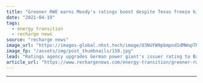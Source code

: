 ```yaml
---
title: "Greener RWE earns Moody's ratings boost despite Texas freeze hit"
date: "2021-04-19"
tags: 
  - energy transition
  - recharge news
source: "recharge news"
image_url: "https://images-global.nhst.tech/image/U3NUYW9pbmpnd1dMWnpTRnFYcjJEZ1Vja2FvQ1hTU3dlcVZadmlGSm9BMD0=/nhst/binary/392f70b553dba3e77148ec9636aa3fad"
image_fp: "/assets/img/post_thumbnails/158.jpg"
lead: "Ratings agency upgrades German power giant's issuer rating to Baa2 from Baa3"
article_url: "https://www.rechargenews.com/energy-transition/greener-rwe-earns-moodys-ratings-boost-despite-texas-freeze-hit/2-1-997541"
---
```


---
